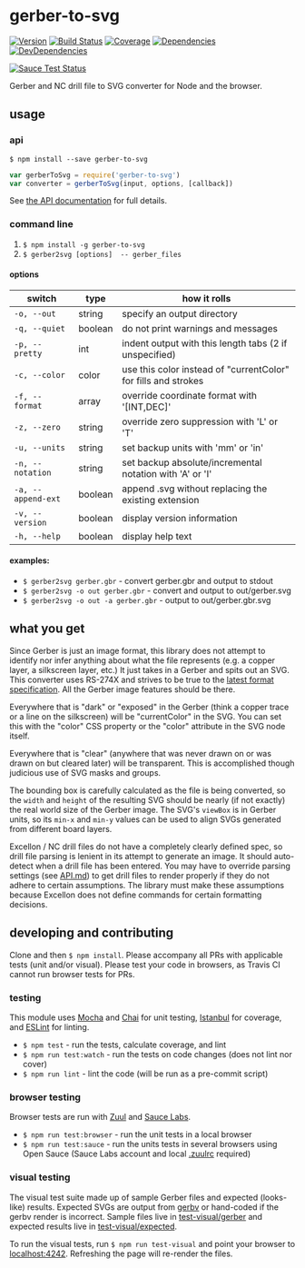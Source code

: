 # gerber-to-svg

[![Version](http://img.shields.io/npm/v/gerber-to-svg.svg?style=flat-square)](https://www.npmjs.org/package/gerber-to-svg)
[![Build Status](http://img.shields.io/travis/mcous/gerber-to-svg.svg?style=flat-square)](https://travis-ci.org/mcous/gerber-to-svg) [![Coverage](http://img.shields.io/coveralls/mcous/gerber-to-svg.svg?style=flat-square)](https://coveralls.io/r/mcous/gerber-to-svg)  [![Dependencies](http://img.shields.io/david/mcous/gerber-to-svg.svg?style=flat-square)](https://david-dm.org/mcous/gerber-to-svg)
[![DevDependencies](http://img.shields.io/david/dev/mcous/gerber-to-svg.svg?style=flat-square)](https://david-dm.org/mcous/gerber-to-svg#info=devDependencies)

[![Sauce Test Status](https://saucelabs.com/browser-matrix/gerber-to-svg.svg)](https://saucelabs.com/u/gerber-to-svg)

Gerber and NC drill file to SVG converter for Node and the browser.

## usage

### api

`$ npm install --save gerber-to-svg`

``` javascript
var gerberToSvg = require('gerber-to-svg')
var converter = gerberToSvg(input, options, [callback])
```

See [the API documentation](./API.md) for full details.

### command line

1. `$ npm install -g gerber-to-svg`
2. `$ gerber2svg [options]  -- gerber_files`

#### options

switch             | type    | how it rolls
-------------------|---------|-------------------------
`-o, --out`        | string  | specify an output directory
`-q, --quiet`      | boolean | do not print warnings and messages
`-p, --pretty`     | int     | indent output with this length tabs (2 if unspecified)
`-c, --color`      | color   | use this color instead of "currentColor" for fills and strokes
`-f, --format`     | array   | override coordinate format with '[INT,DEC]'
`-z, --zero`       | string  | override zero suppression with 'L' or 'T'
`-u, --units`      | string  | set backup units with 'mm' or 'in'
`-n, --notation`   | string  | set backup absolute/incremental notation with 'A' or 'I'
`-a, --append-ext` | boolean | append .svg without replacing the existing extension
`-v, --version`    | boolean | display version information
`-h, --help`       | boolean | display help text

#### examples:

* `$ gerber2svg gerber.gbr` - convert gerber.gbr and output to stdout
* `$ gerber2svg -o out gerber.gbr` - convert and output to out/gerber.svg
* `$ gerber2svg -o out -a gerber.gbr` - output to out/gerber.gbr.svg

## what you get

Since Gerber is just an image format, this library does not attempt to identify nor infer anything about what the file represents (e.g. a copper layer, a silkscreen layer, etc.) It just takes in a Gerber and spits out an SVG. This converter uses RS-274X and strives to be true to the [latest format specification](http://www.ucamco.com/downloads). All the Gerber image features should be there.

Everywhere that is "dark" or "exposed" in the Gerber (think a copper trace or a line on the silkscreen) will be "currentColor" in the SVG. You can set this with the "color" CSS property or the "color" attribute in the SVG node itself.

Everywhere that is "clear" (anywhere that was never drawn on or was drawn on but cleared later) will be transparent. This is accomplished though judicious use of SVG masks and groups.

The bounding box is carefully calculated as the file is being converted, so the `width` and `height` of the resulting SVG should be nearly (if not exactly) the real world size of the Gerber image. The SVG's `viewBox` is in Gerber units, so its `min-x` and `min-y` values can be used to align SVGs generated from different board layers.

Excellon / NC drill files do not have a completely clearly defined spec, so drill file parsing is lenient in its attempt to generate an image. It should auto-detect when a drill file has been entered. You may have to override parsing settings (see [API.md](./API.md)) to get drill files to render properly if they do not adhere to certain assumptions. The library must make these assumptions because Excellon does not define commands for certain formatting decisions.

## developing and contributing

Clone and then `$ npm install`. Please accompany all PRs with applicable tests (unit and/or visual). Please test your code in browsers, as Travis CI cannot run browser tests for PRs.

### testing

This module uses [Mocha](http://mochajs.org/) and [Chai](http://chaijs.com/) for unit testing, [Istanbul](https://github.com/gotwarlost/istanbul) for coverage, and [ESLint](http://eslint.org/) for linting.

* `$ npm test` - run the tests, calculate coverage, and lint
* `$ npm run test:watch` - run the tests on code changes (does not lint nor cover)
* `$ npm run lint` - lint the code (will be run as a pre-commit script)

### browser testing

Browser tests are run with [Zuul](https://github.com/defunctzombie/zuul) and [Sauce Labs](https://saucelabs.com/opensauce/).

* `$ npm run test:browser` - run the unit tests in a local browser
* `$ npm run test:sauce` - run the units tests in several browsers using Open Sauce (Sauce Labs account and local [.zuulrc](https://github.com/defunctzombie/zuul/wiki/Zuulrc) required)

### visual testing

The visual test suite made up of sample Gerber files and expected (looks-like) results. Expected SVGs are output from [gerbv](http://gerbv.geda-project.org/) or hand-coded if the gerbv render is incorrect. Sample files live in [test-visual/gerber](./test-visual/gerber) and expected results live in [test-visual/expected](./test-visual/expected).

To run the visual tests, run `$ npm run test-visual` and point your browser to [localhost:4242](http://localhost.com:4242). Refreshing the page will re-render the files.

